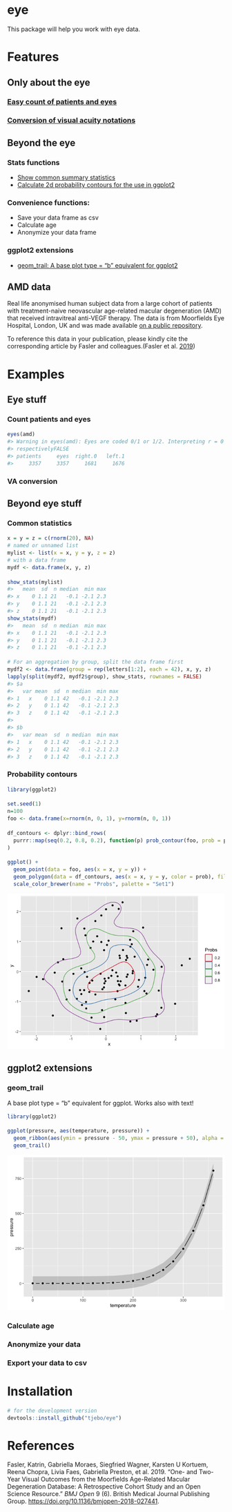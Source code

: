 <!-- README.md is generated from README.Rmd. Please edit that file -->

# eye

This package will help you work with eye data.

# Features

## Only about the eye

### [Easy count of patients and eyes](#count-patients-and-eyes)

### [Conversion of visual acuity notations](#va-conversion)

## Beyond the eye

### Stats functions

  - [Show common summary statistics](#basic-statistics)
  - [Calculate 2d probability contours for the use in
    ggplot2](#probability-contours)

### Convenience functions:

  - Save your data frame as csv
  - Calculate age
  - Anonymize your data frame

### ggplot2 extensions

  - [geom\_trail: A base plot type = “b” equivalent for
    ggplot2](#geom_trail)

## AMD data

Real life anonymised human subject data from a large cohort of patients
with treatment-naive neovascular age-related macular degeneration (AMD)
that received intravitreal anti-VEGF therapy. The data is from
Moorfields Eye Hospital, London, UK and was made available [on a public
repository](https://datadryad.org/stash/dataset/doi:10.5061/dryad.97r9289).

To reference this data in your publication, please kindly cite the
corresponding article by Fasler and colleagues.(Fasler et al.
[2019](#ref-fasler))

# Examples

## Eye stuff

### Count patients and eyes

``` r
eyes(amd)
#> Warning in eyes(amd): Eyes are coded 0/1 or 1/2. Interpreting r = 0 or 1,
#> respectivelyFALSE
#> patients     eyes  right.0   left.1 
#>     3357     3357     1681     1676
```

### VA conversion

## Beyond eye stuff

### Common statistics

``` r
x = y = z = c(rnorm(20), NA)
# named or unnamed list
mylist <- list(x = x, y = y, z = z)
# with a data frame
mydf <- data.frame(x, y, z)

show_stats(mylist)
#>   mean  sd  n median  min max
#> x    0 1.1 21   -0.1 -2.1 2.3
#> y    0 1.1 21   -0.1 -2.1 2.3
#> z    0 1.1 21   -0.1 -2.1 2.3
show_stats(mydf)
#>   mean  sd  n median  min max
#> x    0 1.1 21   -0.1 -2.1 2.3
#> y    0 1.1 21   -0.1 -2.1 2.3
#> z    0 1.1 21   -0.1 -2.1 2.3

# For an aggregation by group, split the data frame first
mydf2 <- data.frame(group = rep(letters[1:2], each = 42), x, y, z)
lapply(split(mydf2, mydf2$group), show_stats, rownames = FALSE)
#> $a
#>   var mean  sd  n median  min max
#> 1   x    0 1.1 42   -0.1 -2.1 2.3
#> 2   y    0 1.1 42   -0.1 -2.1 2.3
#> 3   z    0 1.1 42   -0.1 -2.1 2.3
#> 
#> $b
#>   var mean  sd  n median  min max
#> 1   x    0 1.1 42   -0.1 -2.1 2.3
#> 2   y    0 1.1 42   -0.1 -2.1 2.3
#> 3   z    0 1.1 42   -0.1 -2.1 2.3
```

### Probability contours

``` r
library(ggplot2)

set.seed(1)
n=100
foo <- data.frame(x=rnorm(n, 0, 1), y=rnorm(n, 0, 1))

df_contours <- dplyr::bind_rows(
  purrr::map(seq(0.2, 0.8, 0.2), function(p) prob_contour(foo, prob = p))
)

ggplot() +
  geom_point(data = foo, aes(x = x, y = y)) +
  geom_polygon(data = df_contours, aes(x = x, y = y, color = prob), fill = NA) +
  scale_color_brewer(name = "Probs", palette = "Set1")
```

![](README-prob-1.png)<!-- -->

## ggplot2 extensions

### geom\_trail

A base plot type = “b” equivalent for ggplot. Works also with text\!

``` r
library(ggplot2)

ggplot(pressure, aes(temperature, pressure)) +
  geom_ribbon(aes(ymin = pressure - 50, ymax = pressure + 50), alpha = 0.2) +
  geom_trail()
```

![](README-trail-1.png)<!-- -->

### Calculate age

### Anonymize your data

### Export your data to csv

# Installation

``` r
# for the development version 
devtools::install_github("tjebo/eye")
```

# References

<div id="refs" class="references">

<div id="ref-fasler">

Fasler, Katrin, Gabriella Moraes, Siegfried Wagner, Karsten U Kortuem,
Reena Chopra, Livia Faes, Gabriella Preston, et al. 2019. “One- and
Two-Year Visual Outcomes from the Moorfields Age-Related Macular
Degeneration Database: A Retrospective Cohort Study and an Open Science
Resource.” *BMJ Open* 9 (6). British Medical Journal Publishing Group.
<https://doi.org/10.1136/bmjopen-2018-027441>.

</div>

</div>
